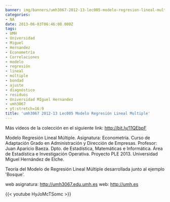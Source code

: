 ```yaml
---
banner: img/banners/umh3067-2012-13-lec005-modelo-regresion-lineal-multiple.jpg
categories:
- NA
date: 2013-06-03T06:46:08.000Z
tags:
- UMH
- Universidad
- Miguel
- Hernandez
- Econometría
- Correlaciones
- modelo
- regresión
- lineal
- múltiple
- bondad
- ajuste
- diagnóstico
- residuos
- Universidad MIguel Hernandez
- umh3067
- yt:stretch=16:9
title: 'umh3067 2012-13 Lec005 Modelo Regresión Lineal Multiple'
---
```


Más vídeos de la colección en el siguiente link: http://bit.ly/11QEbpF 

Modelo Regresión Lineal Múltiple.
Asignatura: Econometría.
Curso de Adaptación Grado en Administración y Dirección de Empresas.
Profesor: Juan Aparicio Baeza.
Dpto. de Estadística, Matemáticas e Informática.
Área de Estadística e Investigación Operativa.
Proyecto PLE 2013. Universidad Miguel Hernández de Elche.

Teoría del Modelo de Regresión Lineal Múltiple desarrollada junto al ejemplo 'Bosque'.

web asignatura: http://umh3067.edu.umh.es
web: http://umh.es

{{< youtube HyJoMcTSomc >}}
